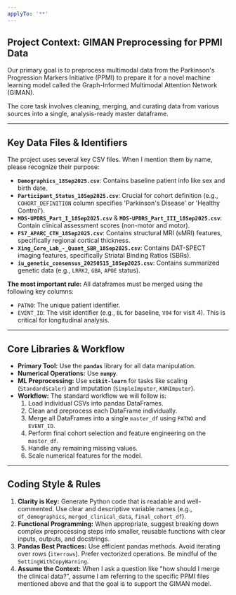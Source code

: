 ```yaml
---
applyTo: '**'
---
```

## Project Context: GIMAN Preprocessing for PPMI Data

Our primary goal is to preprocess multimodal data from the Parkinson's Progression Markers Initiative (PPMI) to prepare it for a novel machine learning model called the Graph-Informed Multimodal Attention Network (GIMAN).

The core task involves cleaning, merging, and curating data from various sources into a single, analysis-ready master dataframe.

---

## Key Data Files & Identifiers

The project uses several key CSV files. When I mention them by name, please recognize their purpose:

* **`Demographics_18Sep2025.csv`**: Contains baseline patient info like sex and birth date.
* **`Participant_Status_18Sep2025.csv`**: Crucial for cohort definition (e.g., `COHORT_DEFINITION` column specifies 'Parkinson's Disease' or 'Healthy Control').
* **`MDS-UPDRS_Part_I_18Sep2025.csv`** & **`MDS-UPDRS_Part_III_18Sep2025.csv`**: Contain clinical assessment scores (non-motor and motor).
* **`FS7_APARC_CTH_18Sep2025.csv`**: Contains structural MRI (sMRI) features, specifically regional cortical thickness.
* **`Xing_Core_Lab_-_Quant_SBR_18Sep2025.csv`**: Contains DAT-SPECT imaging features, specifically Striatal Binding Ratios (SBRs).
* **`iu_genetic_consensus_20250515_18Sep2025.csv`**: Contains summarized genetic data (e.g., `LRRK2`, `GBA`, `APOE` status).

**The most important rule:** All dataframes must be merged using the following key columns:
* `PATNO`: The unique patient identifier.
* `EVENT_ID`: The visit identifier (e.g., `BL` for baseline, `V04` for visit 4). This is critical for longitudinal analysis.

---

## Core Libraries & Workflow

* **Primary Tool:** Use the **`pandas`** library for all data manipulation.
* **Numerical Operations:** Use **`numpy`**.
* **ML Preprocessing:** Use **`scikit-learn`** for tasks like scaling (`StandardScaler`) and imputation (`SimpleImputer`, `KNNImputer`).
* **Workflow:** The standard workflow we will follow is:
    1.  Load individual CSVs into pandas DataFrames.
    2.  Clean and preprocess each DataFrame individually.
    3.  Merge all DataFrames into a single `master_df` using `PATNO` and `EVENT_ID`.
    4.  Perform final cohort selection and feature engineering on the `master_df`.
    5.  Handle any remaining missing values.
    6.  Scale numerical features for the model.

---

## Coding Style & Rules

1.  **Clarity is Key:** Generate Python code that is readable and well-commented. Use clear and descriptive variable names (e.g., `df_demographics`, `merged_clinical_data`, `final_cohort_df`).
2.  **Functional Programming:** When appropriate, suggest breaking down complex preprocessing steps into smaller, reusable functions with clear inputs, outputs, and docstrings.
3.  **Pandas Best Practices:** Use efficient pandas methods. Avoid iterating over rows (`iterrows`). Prefer vectorized operations. Be mindful of the `SettingWithCopyWarning`.
4.  **Assume the Context:** When I ask a question like "how should I merge the clinical data?", assume I am referring to the specific PPMI files mentioned above and that the goal is to support the GIMAN model.